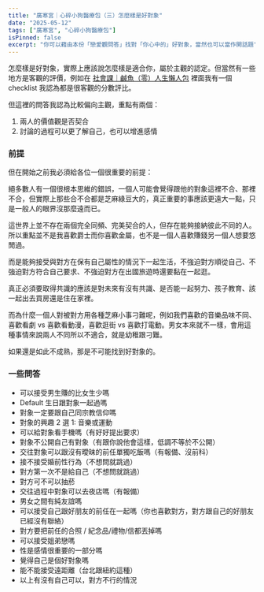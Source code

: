 ```yaml
---
title: "廣寒宮｜心碎小狗醫療包（三）怎麼樣是好對象"
date: "2025-05-12"
tags: ["廣寒宮", "心碎小狗醫療包"]
isPinned: false
excerpt: "你可以藉由本份「戀愛觀問答」找對「你心中的」好對象，當然也可以當作開話題"
--- 
```


怎麼樣是好對象，實際上應該說怎麼樣是適合你，屬於主觀的認定。但當然有一些地方是客觀的評價，例如在 [社會課｜鹹魚（零）人生懶人包](https://chihaolu.github.io/publication/article/package-for-fish) 裡面我有一個 checklist 我認為都是很客觀的分數評比。

但這裡的問答我認為比較偏向主觀，重點有兩個：

1. 兩人的價值觀是否契合
1. 討論的過程可以更了解自己，也可以增進感情

### 前提
但在開始之前我必須給各位一個很重要的前提：

絕多數人有一個很根本思維的錯誤，一個人可能會覺得跟他的對象這裡不合、那裡不合，但實際上那些合不合都是芝麻綠豆大的，真正重要的事應該更遠大一點，只是一般人的眼界沒那麼遠而已。

這世界上並不存在兩個完全同頻、完美契合的人，但存在能夠接納彼此不同的人。所以重點並不是我喜歡爵士而你喜歡金屬，也不是一個人喜歡賺錢另一個人想要悠閒過。

而是能夠接受與對方在保有自己屬性的情況下一起生活，不強迫對方順從自己、不強迫對方符合自己要求、不強迫對方在出國旅遊時還要黏在一起逛。

真正必須要取得共識的應該是對未來有沒有共識、是否能一起努力、孩子教育、該一起出去買房還是住在家裡。

而為什麼一個人對被對方用各種芝麻小事刁難呢，例如我們喜歡的音樂品味不同、喜歡看劇 vs 喜歡看動漫，喜歡逛街 vs 喜歡打電動。男女本來就不一樣，會用這種事情來說兩人不同所以不適合，就是幼稚跟刁難。

如果還是如此不成熟，那是不可能找到好對象的。

### 一些問答
- 可以接受男生賺的比女生少嗎
- Default 生日跟對象一起過嗎
- 對象一定要跟自己同宗教信仰嗎
- 對象的興趣 2 選 1: 音樂或運動
- 可以給對象看手機嗎（有好好提出要求）
- 對象不公開自己有對象（有跟你說他會這樣，低調不等於不公開）
- 交往對象可以跟沒有曖昧的前任單獨吃飯嗎（有報備、沒前科）
- 接不接受婚前性行為（不想問就跳過）
- 對方第一次不是給自己（不想問就跳過）
- 對方可不可以抽菸
- 交往過程中對象可以去夜店嗎（有報備）
- 男女之間有純友誼嗎
- 可以接受自己跟好朋友的前任在一起嗎（你也喜歡對方，對方跟自己的好朋友已經沒有聯絡）
- 對方要把前任的合照 / 紀念品/禮物/信都丟掉嗎
- 可以接受姐弟戀嗎
- 性是感情很重要的一部分嗎
- 覺得自己是個好對象嗎
- 能不能接受遠距離（台北跟紐約這種）
- 以上有沒有自己可以，對方不行的情況